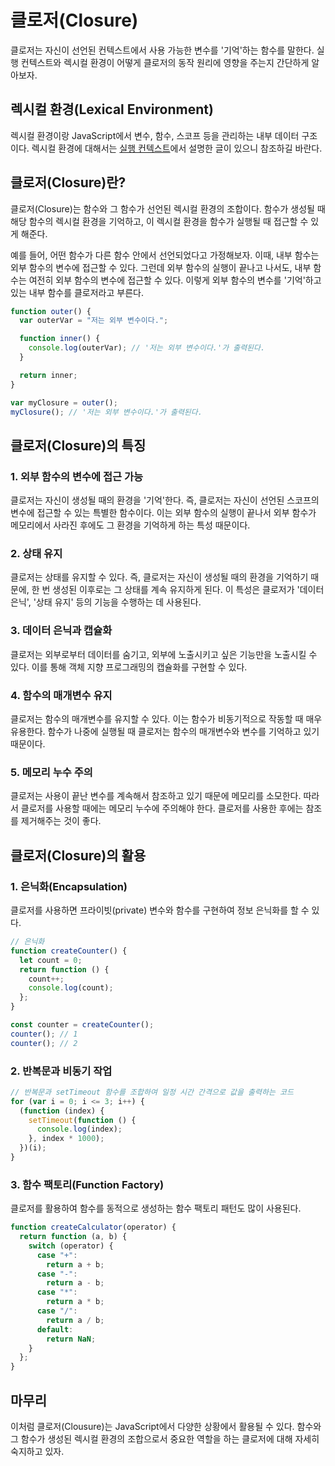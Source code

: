 # 클로저(Closure)

클로저는 자신이 선언된 컨텍스트에서 사용 가능한 변수를 '기억'하는 함수를 말한다. 실행 컨텍스트와 렉시컬 환경이 어떻게 클로저의 동작 원리에 영향을 주는지 간단하게 알아보자.

## 렉시컬 환경(Lexical Environment)

렉시컬 환경이랑 JavaScript에서 변수, 함수, 스코프 등을 관리하는 내부 데이터 구조이다. 렉시컬 환경에 대해서는 [실행 컨텍스트](https://velog.io/@jjh099/JavaScript-%EC%8B%A4%ED%96%89-%EC%BB%A8%ED%85%8D%EC%8A%A4%ED%8A%B8Execution-Context)에서 설명한 글이 있으니 참조하길 바란다.

## 클로저(Closure)란?

클로저(Closure)는 함수와 그 함수가 선언된 렉시컬 환경의 조합이다.
함수가 생성될 때 해당 함수의 렉시컬 환경을 기억하고, 이 렉시컬 환경을 함수가 실행될 때 접근할 수 있게 해준다.

예를 들어, 어떤 함수가 다른 함수 안에서 선언되었다고 가정해보자. 이때, 내부 함수는 외부 함수의 변수에 접근할 수 있다. 그런데 외부 함수의 실행이 끝나고 나서도, 내부 함수는 여전히 외부 함수의 변수에 접근할 수 있다. 이렇게 외부 함수의 변수를 '기억'하고 있는 내부 함수를 클로저라고 부른다.

```js
function outer() {
  var outerVar = "저는 외부 변수이다.";

  function inner() {
    console.log(outerVar); // '저는 외부 변수이다.'가 출력된다.
  }

  return inner;
}

var myClosure = outer();
myClosure(); // '저는 외부 변수이다.'가 출력된다.
```

## 클로저(Closure)의 특징

### 1. 외부 함수의 변수에 접근 가능

클로저는 자신이 생성될 때의 환경을 '기억'한다. 즉, 클로저는 자신이 선언된 스코프의 변수에 접근할 수 있는 특별한 함수이다. 이는 외부 함수의 실행이 끝나서 외부 함수가 메모리에서 사라진 후에도 그 환경을 기억하게 하는 특성 때문이다.

### 2. 상태 유지

클로저는 상태를 유지할 수 있다. 즉, 클로저는 자신이 생성될 때의 환경을 기억하기 때문에, 한 번 생성된 이후로는 그 상태를 계속 유지하게 된다. 이 특성은 클로저가 '데이터 은닉', '상태 유지' 등의 기능을 수행하는 데 사용된다.

### 3. 데이터 은닉과 캡슐화

클로저는 외부로부터 데이터를 숨기고, 외부에 노출시키고 싶은 기능만을 노출시킬 수 있다. 이를 통해 객체 지향 프로그래밍의 캡슐화를 구현할 수 있다.

### 4. 함수의 매개변수 유지

클로저는 함수의 매개변수를 유지할 수 있다. 이는 함수가 비동기적으로 작동할 때 매우 유용한다. 함수가 나중에 실행될 때 클로저는 함수의 매개변수와 변수를 기억하고 있기 때문이다.

### 5. 메모리 누수 주의

클로저는 사용이 끝난 변수를 계속해서 참조하고 있기 때문에 메모리를 소모한다. 따라서 클로저를 사용할 때에는 메모리 누수에 주의해야 한다. 클로저를 사용한 후에는 참조를 제거해주는 것이 좋다.

## 클로저(Closure)의 활용

### 1. 은닉화(Encapsulation)

클로저를 사용하면 프라이빗(private) 변수와 함수를 구현하여 정보 은닉화를 할 수 있다.

```js
// 은닉화
function createCounter() {
  let count = 0;
  return function () {
    count++;
    console.log(count);
  };
}

const counter = createCounter();
counter(); // 1
counter(); // 2
```

### 2. 반복문과 비동기 작업

```js
// 반복문과 setTimeout 함수를 조합하여 일정 시간 간격으로 값을 출력하는 코드
for (var i = 0; i <= 3; i++) {
  (function (index) {
    setTimeout(function () {
      console.log(index);
    }, index * 1000);
  })(i);
}
```

### 3. 함수 팩토리(Function Factory)

클로저를 활용하여 함수를 동적으로 생성하는 함수 팩토리 패턴도 많이 사용된다.

```js
function createCalculator(operator) {
  return function (a, b) {
    switch (operator) {
      case "+":
        return a + b;
      case "-":
        return a - b;
      case "*":
        return a * b;
      case "/":
        return a / b;
      default:
        return NaN;
    }
  };
}
```

## 마무리

이처럼 클로저(Clousure)는 JavaScript에서 다양한 상황에서 활용될 수 있다. 함수와 그 함수가 생성된 렉시컬 환경의 조합으로서 중요한 역할을 하는 클로저에 대해 자세히 숙지하고 있자.
